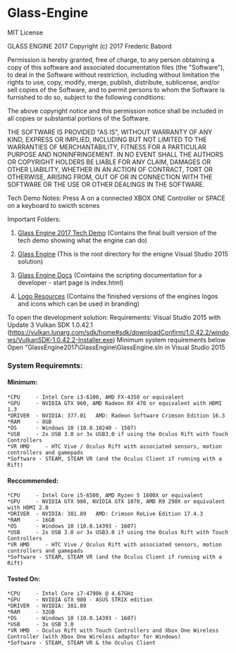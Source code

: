# Glass-Engine

MIT License

GLASS ENGINE 2017 Copyright (c) 2017 Frederic Babord

Permission is hereby granted, free of charge, to any person obtaining a copy
of this software and associated documentation files (the "Software"), to deal
in the Software without restriction, including without limitation the rights
to use, copy, modify, merge, publish, distribute, sublicense, and/or sell
copies of the Software, and to permit persons to whom the Software is
furnished to do so, subject to the following conditions:

The above copyright notice and this permission notice shall be included in all
copies or substantial portions of the Software.

THE SOFTWARE IS PROVIDED "AS IS", WITHOUT WARRANTY OF ANY KIND, EXPRESS OR
IMPLIED, INCLUDING BUT NOT LIMITED TO THE WARRANTIES OF MERCHANTABILITY,
FITNESS FOR A PARTICULAR PURPOSE AND NONINFRINGEMENT. IN NO EVENT SHALL THE
AUTHORS OR COPYRIGHT HOLDERS BE LIABLE FOR ANY CLAIM, DAMAGES OR OTHER
LIABILITY, WHETHER IN AN ACTION OF CONTRACT, TORT OR OTHERWISE, ARISING FROM,
OUT OF OR IN CONNECTION WITH THE SOFTWARE OR THE USE OR OTHER DEALINGS IN THE
SOFTWARE.

Tech Demo Notes:
	Press A on a connected XBOX ONE Controller or SPACE on a keyboard to swicth scenes

Important Folders:

1. [Glass Engine 2017 Tech Demo](https://github.com/freddiebabord/Glass-Engine/tree/master/GlassEngine/Glass%20Engine%202017%20Tech%20Demo) (Contains the final built version of the tech demo showing what the engine can do)
2. [Glass Engine](https://github.com/freddiebabord/Glass-Engine/tree/master/GlassEngine/GlassEngine2017/GlassEngine) (This is the root directory for the enigne Visual Studio 2015 solution)

3. [Glass Engine Docs](https://github.com/freddiebabord/Glass-Engine/tree/master/GlassEngine/GlassEngineDocs) (Cointains the scripting documentation for a developer - start page is index.html)
 
4. [Logo Resources](https://github.com/freddiebabord/Glass-Engine/tree/master/GlassEngine/Logo%20Resources) (Contains the finished versions of the engines logos and icons which can be used in branding)
 

To open the development solution:
	Requirements: 
		Visual Studio 2015 with Update 3
		Vulkan SDK 1.0.42.1 (https://vulkan.lunarg.com/sdk/home#sdk/downloadConfirm/1.0.42.2/windows/VulkanSDK-1.0.42.2-Installer.exe)
		Minimum system requirements below
	Open "GlassEngine2017\GlassEngine\GlassEngine.sln in Visual Studio 2015

### System Requiremnts:
#### Minimum:
  
    *CPU 	 - Intel Core i3-6100, AMD FX-4350 or equivalent
    *GPU 	 - NVIDIA GTX 960, AMD Radeon RX 470 or equivalent with HDMI 1.3
    *DRIVER	 - NVIDIA: 377.01	AMD: Radeon Software Crimson Edition 16.3
    *RAM 	 - 8GB
    *OS 	 - Windows 10 (10.0.10240 - 1507)
    *USB 	 - 2x USB 3.0 or 3x USB3.0 if using the Oculus Rift with Touch Controllers
    *VR HMD 	- HTC Vive / Oculus Rift with associated sensors, motion controllers and gamepads
    *Software - STEAM, STEAM VR (and the Oculus Client if running with a Rift)

#### Reccommended:
  
    *CPU 	 - Intel Core i5-6500, AMD Ryzen 5 1600X or equivalent
    *GPU 	 - NVIDIA GTX 980, NVIDIA GTX 1070, AMD R9 290X or equivalent with HDMI 2.0
    *DRIVER	 - NVIDIA: 381.89	AMD: Crimson ReLive Edition 17.4.3
    *RAM 	 - 16GB
    *OS 	 - Windows 10 (10.0.14393 - 1607)
    *USB 	 - 2x USB 3.0 or 3x USB3.0 if using the Oculus Rift with Touch Controllers
    *VR HMD 	- HTC Vive / Oculus Rift with associated sensors, motion controllers and gamepads
    *Software - STEAM, STEAM VR (and the Oculus Client if running with a Rift)	

#### Tested On:
  
    *CPU 	 - Intel Core i7-4790k @ 4.67GHz
    *GPU 	 - NVIDIA GTX 980 - ASUS STRIX edition
    *DRIVER	 - NVIDIA: 381.89
    *RAM 	 - 32GB
    *OS 	 - Windows 10 (10.0.14393 - 1607)
    *USB 	 - 3x USB 3.0
    *VR HMD  - Oculus Rift with Touch Controllers and Xbox One Wireless Controller (with Xbox One Wireless adaptor for Windows)
    *Software - STEAM, STEAM VR & the Oculus Client










